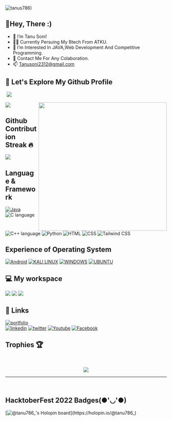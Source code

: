 <p align="left"> <img src="https://komarev.com/ghpvc/?username=tanus786&label=Profile%20views&color=0e75b6&style=flat" alt="tanus786)" /> </p>

## 👀Hey, There :)
- 👋 I’m Tanu Soni!
- 👩‍🎓 Currently Persuing My Btech From ATKU.
- 🌱 I’m Interested In JAVA,Web Development And Competitive Programming.
- 💞️ Contact Me For Any Colaboration.
- 📫 Tanusoni2312@gmail.com 

## 🚀 Let's Explore My Github Profile
<p>&nbsp;<img src="https://github-readme-stats.vercel.app/api?username=tanus786&show_icons=true&theme=transparent"></p>
<img src="./gummy-app-development.png" align="right" width="400" />
<p><img src="https://github-readme-stats.anuraghazra1.vercel.app/api/top-langs/?username=tanus786&theme=transparent&hide_border=true&no-bg=true&no-frame=true&langs_count=10"></p>
<p>

## Github Contribution Streak 🔥

<p><img src="https://github-readme-streak-stats.herokuapp.com?user=tanus786&theme=black-ice&hide_border=true&date_format=M%20j%5B%2C%20Y%5D"></p>


## Language & Framework 
[![Java](https://img.shields.io/badge/Java-ED8B00?style=for-the-badge&logo=java&logoColor=white)](https://www.java.com/en/)
![C language](https://img.shields.io/badge/C-00599C?style=for-the-badge&logo=c&logoColor=white)
![C++ language](https://img.shields.io/badge/C%2B%2B-00599C?style=for-the-badge&logo=c%2B%2B&logoColor=white)
![Python](https://img.shields.io/badge/Python-FFD43B?style=for-the-badge&logo=python&logoColor=blue)
![HTML](https://img.shields.io/badge/HTML5-E34F26?style=for-the-badge&logo=html5&logoColor=white)
![CSS](https://img.shields.io/badge/CSS3-1572B6?style=for-the-badge&logo=css3&logoColor=white)
![Tailwind CSS](https://img.shields.io/badge/Tailwind_CSS-38B2AC?style=for-the-badge&logo=tailwind-css&logoColor=white)

## Experience of Operating System
[![Android](https://img.shields.io/badge/Android-3DDC84?style=for-the-badge&logo=android&logoColor=white)](https://www.android.com/)
[![KALI LINUX](https://img.shields.io/badge/Kali_Linux-557C94?style=for-the-badge&logo=kali-linux&logoColor=white)](https://www.kali.org/)
[![WINDOWS](https://img.shields.io/badge/Windows-0078D6?style=for-the-badge&logo=windows&logoColor=white)](https://www.microsoft.com/en-us/windows?wa=wsignin1.0)
[![UBUNTU](https://img.shields.io/badge/Ubuntu-E95420?style=for-the-badge&logo=ubuntu&logoColor=white)](https://ubuntu.com/)

## 💻 My workspace
  [![](https://img.shields.io/badge/Dell%20laptop-000000?style=for-the-badge&logo=Dell&logoColor=white)](https://www.asus.com/in/)
  [![](https://img.shields.io/badge/windows_11-%230078D6.svg?&style=for-the-badge&logo=windows&logoColor=white)](https://www.microsoft.com/software-download/windows11)
[![](https://img.shields.io/badge/RAM-8GB-%230071C5.svg?&style=for-the-badge&logoColor=white)]()

## 🔗 Links
[![portfolio](https://img.shields.io/badge/my_portfolio-000?style=for-the-badge&logo=ko-fi&logoColor=white)](https://tanus786.github.io/MyPortfolio/)  
[![linkedin](https://img.shields.io/badge/linkedin-0A66C2?style=for-the-badge&logo=linkedin&logoColor=white)](https://www.linkedin.com/in/tanu-soni-849aa1137)
[![twitter](https://img.shields.io/badge/twitter-1DA1F2?style=for-the-badge&logo=twitter&logoColor=white)](https://twitter.com/Tanu786_?t=kLo9S1sph-21PmRmAOwLGw&s=09)
[![Youtube](https://img.shields.io/badge/YouTube-FF0000?style=for-the-badge&logo=youtube&logoColor=white)](https://www.youtube.com/channel/UClxzLV9ONjv4A-cDezfajHQ)
[![Facebook](https://img.shields.io/badge/Facebook-1877F2?style=for-the-badge&logo=facebook&logoColor=white)](https://www.facebook.com/profile.php?id=100010738623302)

## Trophies 🏆
<br>
<p align='center'>
<img src="https://github-profile-trophy.vercel.app/?username=tanuwuu&theme=dracula&no-frame=true&margin-w=15&margin-h=15">
</p>
<hr>
<br>

## HacktoberFest 2022 Badges(●'◡'●)
[![@tanu786_'s Holopin board](https://holopin.me/tanu786_)](https://holopin.io/@tanu786_)
